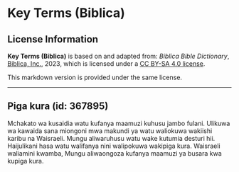 # Key Terms (Biblica)

## License Information

**Key Terms (Biblica)** is based on and adapted from: _Biblica Bible Dictionary_, [Biblica, Inc.](https://www.biblica.com/), 2023, which is licensed under a [CC BY-SA 4.0 license](https://creativecommons.org/licenses/by-sa/4.0/legalcode.en).

This markdown version is provided under the same license.



--------------------------------

## Piga kura (id: 367895)

Mchakato wa kusaidia watu kufanya maamuzi kuhusu jambo fulani. Ulikuwa wa kawaida sana miongoni mwa makundi ya watu waliokuwa wakiishi karibu na Waisraeli. Mungu aliwaruhusu watu wake kutumia desturi hii. Haijulikani hasa watu walifanya nini walipokuwa wakipiga kura. Waisraeli waliamini kwamba, Mungu aliwaongoza kufanya maamuzi ya busara kwa kupiga kura.


